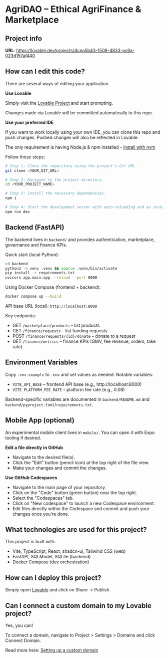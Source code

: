 # AgriDAO – Ethical AgriFinance & Marketplace

## Project info

**URL**: https://lovable.dev/projects/4cea5b43-1506-4833-ac6a-023d157af440

## How can I edit this code?

There are several ways of editing your application.

**Use Lovable**

Simply visit the [Lovable Project](https://lovable.dev/projects/4cea5b43-1506-4833-ac6a-023d157af440) and start prompting.

Changes made via Lovable will be committed automatically to this repo.

**Use your preferred IDE**

If you want to work locally using your own IDE, you can clone this repo and push changes. Pushed changes will also be reflected in Lovable.

The only requirement is having Node.js & npm installed - [install with nvm](https://github.com/nvm-sh/nvm#installing-and-updating)

Follow these steps:

```sh
# Step 1: Clone the repository using the project's Git URL.
git clone <YOUR_GIT_URL>

# Step 2: Navigate to the project directory.
cd <YOUR_PROJECT_NAME>

# Step 3: Install the necessary dependencies.
npm i

# Step 4: Start the development server with auto-reloading and an instant preview.
npm run dev
```

## Backend (FastAPI)

The backend lives in `backend/` and provides authentication, marketplace, governance and finance KPIs.

Quick start (local Python):

```sh
cd backend
python3 -m venv .venv && source .venv/bin/activate
pip install -r requirements.txt
uvicorn app.main:app --reload --port 8000
```

Using Docker Compose (frontend + backend):

```sh
docker compose up --build
```

API base URL (local): `http://localhost:8000`

Key endpoints:

- GET `/marketplace/products` – list products
- GET `/finance/requests` – list funding requests
- POST `/finance/requests/{id}/donate` – donate to a request
- GET `/finance/metrics` – finance KPIs (GMV, fee revenue, orders, take rate)

## Environment Variables

Copy `.env.example` to `.env` and set values as needed. Notable variables:

- `VITE_API_BASE` – frontend API base (e.g., http://localhost:8000)
- `VITE_PLATFORM_FEE_RATE` – platform fee rate (e.g., 0.08)

Backend-specific variables are documented in `backend/README.md` and `backend/pyproject.toml`/`requirements.txt`.

## Mobile App (optional)

An experimental mobile client lives in `mobile/`. You can open it with Expo tooling if desired.

**Edit a file directly in GitHub**

- Navigate to the desired file(s).
- Click the "Edit" button (pencil icon) at the top right of the file view.
- Make your changes and commit the changes.

**Use GitHub Codespaces**

- Navigate to the main page of your repository.
- Click on the "Code" button (green button) near the top right.
- Select the "Codespaces" tab.
- Click on "New codespace" to launch a new Codespace environment.
- Edit files directly within the Codespace and commit and push your changes once you're done.

## What technologies are used for this project?

This project is built with:

- Vite, TypeScript, React, shadcn-ui, Tailwind CSS (web)
- FastAPI, SQLModel, SQLite (backend)
- Docker Compose (dev orchestration)

## How can I deploy this project?

Simply open [Lovable](https://lovable.dev/projects/4cea5b43-1506-4833-ac6a-023d157af440) and click on Share -> Publish.

## Can I connect a custom domain to my Lovable project?

Yes, you can!

To connect a domain, navigate to Project > Settings > Domains and click Connect Domain.

Read more here: [Setting up a custom domain](https://docs.lovable.dev/tips-tricks/custom-domain#step-by-step-guide)
